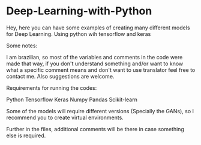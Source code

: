 # Deep-Learning-with-Python
Hey, here you can have some examples of creating many different models for Deep Learning. Using python wih tensorflow and keras

Some notes: 

I am brazilian, so most of the variables and comments in the code were made that way, if you don't understand something and/or want to know what a specific comment means and don't want to use translator feel free to contact me. Also suggestions are welcome.

Requirements for running the codes:

Python
Tensorflow
Keras
Numpy
Pandas
Scikit-learn

Some of the models will require different versions (Specially the GANs), so I recommend you to create virtual environments.


Further in the files, additional comments will be there in case something else is required.
